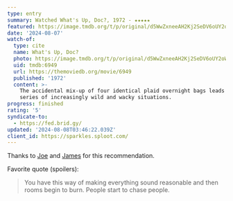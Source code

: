 ```yaml
---
type: entry
summary: Watched What's Up, Doc?, 1972 - ★★★★★
featured: https://image.tmdb.org/t/p/original/d5WwZxneeAH2Kj2SeDV6oUY2oW0.jpg
date: '2024-08-07'
watch-of:
  type: cite
  name: What's Up, Doc?
  photo: https://image.tmdb.org/t/p/original/d5WwZxneeAH2Kj2SeDV6oUY2oW0.jpg
  uid: tmdb:6949
  url: https://themoviedb.org/movie/6949
  published: '1972'
  content: >-
    The accidental mix-up of four identical plaid overnight bags leads to a
    series of increasingly wild and wacky situations.
progress: finished
rating: '5'
syndicate-to:
  - https://fed.brid.gy/
updated: '2024-08-08T03:46:22.039Z'
client_id: https://sparkles.sploot.com/
---
```

Thanks to [Joe](https://artlung.com/) and [James](https://jamesg.blog/) for this recommendation.

Favorite quote (spoilers):
> You have this way of making everything sound reasonable and then rooms begin to burn. People start to chase people.
